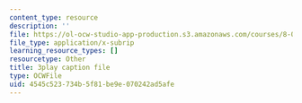 ```yaml
---
content_type: resource
description: ''
file: https://ol-ocw-studio-app-production.s3.amazonaws.com/courses/8-01sc-classical-mechanics-fall-2016/4545c523734b5f81be9e070242ad5afe_S9_Oe51XkVY.vtt
file_type: application/x-subrip
learning_resource_types: []
resourcetype: Other
title: 3play caption file
type: OCWFile
uid: 4545c523-734b-5f81-be9e-070242ad5afe
---
```

